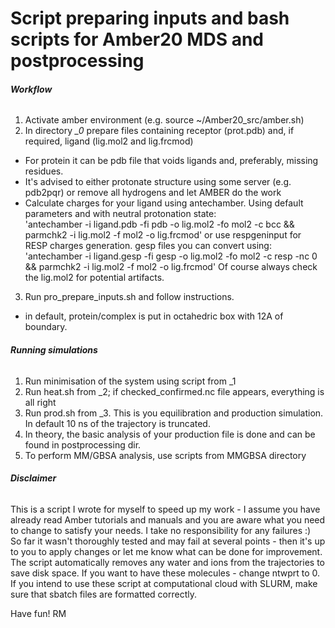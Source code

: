 # Script preparing inputs and bash scripts for Amber20 MDS and postprocessing

###### **Workflow**
1. Activate amber environment (e.g. source ~/Amber20_src/amber.sh)
2. In directory *_0* prepare files containing receptor (prot.pdb) and, if required, ligand (lig.mol2 and lig.frcmod)
- For protein it can be pdb file that voids ligands and, preferably, missing residues. 
- It's advised to either protonate structure using some server (e.g. pdb2pqr) or remove all hydrogens and let AMBER do the work
- Calculate charges for your ligand using antechamber. Using default parameters and with neutral protonation state:\
'antechamber -i ligand.pdb -fi pdb -o lig.mol2 -fo mol2 -c bcc && parmchk2 -i lig.mol2 -f mol2 -o lig.frcmod'
or use respgeninput for RESP charges generation.
gesp files you can convert using:
'antechamber -i ligand.gesp -fi gesp -o lig.mol2 -fo mol2 -c resp -nc 0 && parmchk2 -i lig.mol2 -f mol2 -o lig.frcmod'
Of course always check the lig.mol2 for potential artifacts.
3. Run pro_prepare_inputs.sh and follow instructions.
- in default, protein/complex is put in octahedric box with 12A of boundary.
###### **Running simulations**
1. Run minimisation of the system using script from _1
3. Run heat.sh from _2; if checked_confirmed.nc file appears, everything is all right
4. Run prod.sh from _3. This is you equilibration and production simulation. In default 10 ns of the trajectory is truncated.
5. In theory, the basic analysis of your production file is done and can be found in postprocessing dir.
6. To perform MM/GBSA analysis, use scripts from MMGBSA directory
###### **Disclaimer**

This is a script I wrote for myself to speed up my work - I assume you have already read Amber tutorials and manuals and you are aware what you need to change to satisfy your needs. I take no responsibility for any failures :) \
So far it wasn't thoroughly tested and may fail at several points - then it's up to you to apply changes or let me know what can be done for improvement.
The script automatically removes any water and ions from the trajectories to save disk space. If you want to have these molecules - change ntwprt to 0. 
If you intend to use these script at computational cloud with SLURM, make sure that sbatch files are formatted correctly.


Have fun! 
RM